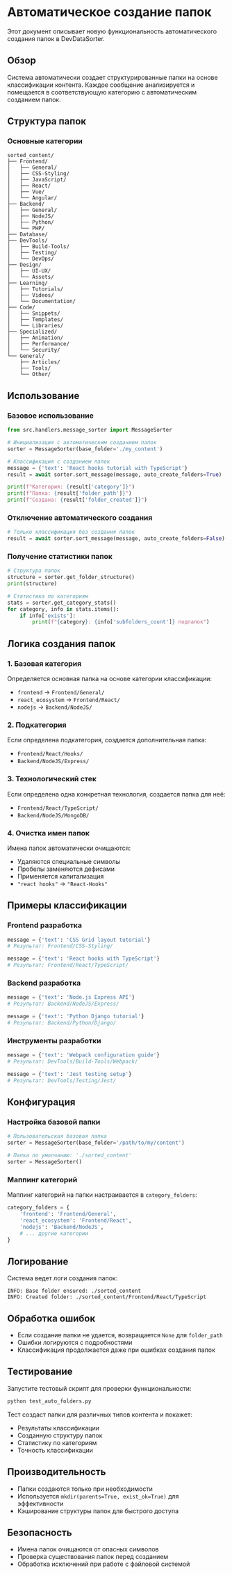 # Автоматическое создание папок

Этот документ описывает новую функциональность автоматического создания папок в DevDataSorter.

## Обзор

Система автоматически создает структурированные папки на основе классификации контента. Каждое сообщение анализируется и помещается в соответствующую категорию с автоматическим созданием папок.

## Структура папок

### Основные категории

```
sorted_content/
├── Frontend/
│   ├── General/
│   ├── CSS-Styling/
│   ├── JavaScript/
│   ├── React/
│   ├── Vue/
│   └── Angular/
├── Backend/
│   ├── General/
│   ├── NodeJS/
│   ├── Python/
│   └── PHP/
├── Database/
├── DevTools/
│   ├── Build-Tools/
│   ├── Testing/
│   └── DevOps/
├── Design/
│   ├── UI-UX/
│   └── Assets/
├── Learning/
│   ├── Tutorials/
│   ├── Videos/
│   └── Documentation/
├── Code/
│   ├── Snippets/
│   ├── Templates/
│   └── Libraries/
├── Specialized/
│   ├── Animation/
│   ├── Performance/
│   └── Security/
└── General/
    ├── Articles/
    ├── Tools/
    └── Other/
```

## Использование

### Базовое использование

```python
from src.handlers.message_sorter import MessageSorter

# Инициализация с автоматическим созданием папок
sorter = MessageSorter(base_folder='./my_content')

# Классификация с созданием папок
message = {'text': 'React hooks tutorial with TypeScript'}
result = await sorter.sort_message(message, auto_create_folders=True)

print(f"Категория: {result['category']}")
print(f"Папка: {result['folder_path']}")
print(f"Создана: {result['folder_created']}")
```

### Отключение автоматического создания

```python
# Только классификация без создания папок
result = await sorter.sort_message(message, auto_create_folders=False)
```

### Получение статистики папок

```python
# Структура папок
structure = sorter.get_folder_structure()
print(structure)

# Статистика по категориям
stats = sorter.get_category_stats()
for category, info in stats.items():
    if info['exists']:
        print(f"{category}: {info['subfolders_count']} подпапок")
```

## Логика создания папок

### 1. Базовая категория
Определяется основная папка на основе категории классификации:
- `frontend` → `Frontend/General/`
- `react_ecosystem` → `Frontend/React/`
- `nodejs` → `Backend/NodeJS/`

### 2. Подкатегория
Если определена подкатегория, создается дополнительная папка:
- `Frontend/React/Hooks/`
- `Backend/NodeJS/Express/`

### 3. Технологический стек
Если определена одна конкретная технология, создается папка для неё:
- `Frontend/React/TypeScript/`
- `Backend/NodeJS/MongoDB/`

### 4. Очистка имен папок
Имена папок автоматически очищаются:
- Удаляются специальные символы
- Пробелы заменяются дефисами
- Применяется капитализация
- `"react hooks"` → `"React-Hooks"`

## Примеры классификации

### Frontend разработка
```python
message = {'text': 'CSS Grid layout tutorial'}
# Результат: Frontend/CSS-Styling/

message = {'text': 'React hooks with TypeScript'}
# Результат: Frontend/React/TypeScript/
```

### Backend разработка
```python
message = {'text': 'Node.js Express API'}
# Результат: Backend/NodeJS/Express/

message = {'text': 'Python Django tutorial'}
# Результат: Backend/Python/Django/
```

### Инструменты разработки
```python
message = {'text': 'Webpack configuration guide'}
# Результат: DevTools/Build-Tools/Webpack/

message = {'text': 'Jest testing setup'}
# Результат: DevTools/Testing/Jest/
```

## Конфигурация

### Настройка базовой папки
```python
# Пользовательская базовая папка
sorter = MessageSorter(base_folder='/path/to/my/content')

# Папка по умолчанию: './sorted_content'
sorter = MessageSorter()
```

### Маппинг категорий
Маппинг категорий на папки настраивается в `category_folders`:

```python
category_folders = {
    'frontend': 'Frontend/General',
    'react_ecosystem': 'Frontend/React',
    'nodejs': 'Backend/NodeJS',
    # ... другие категории
}
```

## Логирование

Система ведет логи создания папок:

```
INFO: Base folder ensured: ./sorted_content
INFO: Created folder: ./sorted_content/Frontend/React/TypeScript
```

## Обработка ошибок

- Если создание папки не удается, возвращается `None` для `folder_path`
- Ошибки логируются с подробностями
- Классификация продолжается даже при ошибках создания папок

## Тестирование

Запустите тестовый скрипт для проверки функциональности:

```bash
python test_auto_folders.py
```

Тест создаст папки для различных типов контента и покажет:
- Результаты классификации
- Созданную структуру папок
- Статистику по категориям
- Точность классификации

## Производительность

- Папки создаются только при необходимости
- Используется `mkdir(parents=True, exist_ok=True)` для эффективности
- Кэширование структуры папок для быстрого доступа

## Безопасность

- Имена папок очищаются от опасных символов
- Проверка существования папок перед созданием
- Обработка исключений при работе с файловой системой